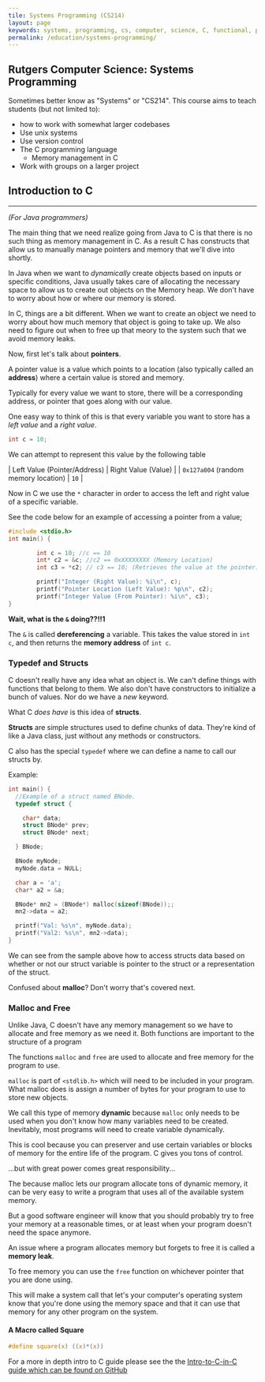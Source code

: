 ```yaml
---
tile: Systems Programming (CS214)
layout: page
keywords: systems, programming, cs, computer, science, C, functional, programming, andrew, tjang, rutgers, scarlet, knights
permalink: /education/systems-programming/
---
```



## Rutgers Computer Science: Systems Programming

Sometimes better know as "Systems" or "CS214". This course aims to teach students (but not limited to):

- how to work with somewhat larger codebases
- Use unix systems
- Use version control
- The C programming language
  - Memory management in C
- Work with groups on a larger project



## Introduction to C
---------------------

_(For Java programmers)_

The main thing that we need realize going from Java to C is that there is no such thing as memory management in C. As a result C has constructs that allow us to manually manage pointers and memory that we'll dive into shortly.

In Java when we want to *dynamically* create objects based on inputs or specific conditions, Java usually takes care of allocating the necessary space to allow us to create out objects on the Memory heap. We don't have to worry about how or where our memory is stored.

In C, things are a bit different. When we want to create an object we need to worry about how much memory that object is going to take up. We also need to figure out when to free up that meory to the system such that we avoid memory leaks.

Now, first let's talk about **pointers**.

A pointer value is a value which points to a location (also typically called an **address**) where a certain value is stored and memory.

Typically for every value we want to store, there will be a corresponding address, or pointer that goes along with our value.

One easy way to think of this is that every variable you want to store has a _left value_ and a _right value_.

```c
int c = 10;
```

We can attempt to represent this value by the following table

| Left Value (Pointer/Address) | Right Value (Value) |
| `0x127a004` (random memory location) | `10` |


Now in C we use the `*` character in order to access the left and right value of a specific variable.

See the code below for an example of accessing a pointer from a value;

```c
#include <stdio.h>
int main() {

        int c = 10; //c == 10
        int* c2 = &c; //c2 == 0xXXXXXXXX (Memory Location)
        int c3 = *c2; // c3 == 10; (Retrieves the value at the pointer)

        printf("Integer (Right Value): %i\n", c);
        printf("Pointer Location (Left Value): %p\n", c2);
        printf("Integer Value (From Pointer): %i\n", c3);
}
```

**Wait, what is the `&` doing??!!1**

The `&` is called **dereferencing** a variable. This takes the value stored in `int c`, and then returns the **memory address** of `int c`.

### Typedef and Structs

C doesn't really have any idea what an object is. We can't define things with functions that belong to them. We also don't have constructors to initialize a bunch of values. Nor do we have a _new_ keyword.

What C _does have_ is this idea of **structs**.

**Structs** are simple structures used to define chunks of data. They're kind of like a Java class, just without any methods or constructors.

C also has the special `typedef` where we can define a name to call our structs by.

Example:

```c
int main() {
  //Example of a struct named BNode.
  typedef struct {

    char* data;
    struct BNode* prev;
    struct BNode* next;

  } BNode;

  BNode myNode;
  myNode.data = NULL;

  char a = 'a';
  char* a2 = &a;

  BNode* mn2 = (BNode*) malloc(sizeof(BNode));;
  mn2->data = a2;

  printf("Val: %s\n", myNode.data);
  printf("Val2: %s\n", mn2->data);
}
```

We can see from the sample above how to access structs data based on whether or not our struct variable is pointer to the struct or a representation of the struct.

Confused about **malloc**? Don't worry that's covered next.



### Malloc and Free

Unlike Java, C doesn't have any memory management so we have to allocate and free memory as we need it. Both functions are important to the structure of a program

The functions `malloc` and `free` are used to allocate and free memory for the program to use.

`malloc` is part of `<stdlib.h>` which will need to be included in your program. What malloc does is assign a number of bytes for your program to use to store new objects.

We call this type of memory **dynamic** because `malloc` only needs to be used when you don't know how many variables need to be created. Inevitably, most programs will need to create variable dynamically.

This is cool because you can preserver and use certain variables or blocks of memory for the entire life of the program. C gives you tons of control.

...but with great power comes great responsibility...

The because malloc lets our program allocate tons of dynamic memory, it can be very easy to write a program that uses all of the available system memory.

But a good software engineer will know that you should probably try to free your memory at a reasonable times, or at least when your program doesn't need the space anymore.

An issue where a program allocates memory but forgets to free it is called a **memory leak**.

To free memory you can use the `free` function on whichever pointer that you are done using.

This will make a system call that let's your computer's operating system know that you're done using the memory space and that it can use that memory for any other program on the system.


#### A Macro called Square

```c
#define square(x) ((x)*(x))
```


For a more in depth intro to C guide please see the the [Intro-to-C-in-C guide which can be found on GitHub]()





























